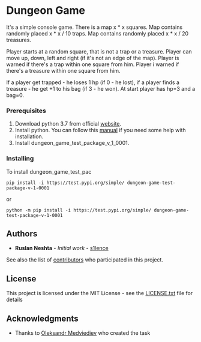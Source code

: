 # Dungeon Game

It's a simple console game.
There is a map x * x squares.
Map contains randomly placed x * x / 10 traps.
Map contains randomly placed x * x / 20 treasures.

Player starts at a random square, that is not a trap or a treasure.
Player can move up, down, left and right (if it's not an edge of the map).
Player is warned if there's a trap within one square from him.
Player i warned if there's a treasure within one square from him.

If a player get trapped - he loses 1 hp (if 0 - he lost),
if a player finds a treasure - he get +1 to his bag (if 3 - he won).
At start player has hp=3 and a bag=0.

### Prerequisites

1. Download python 3.7 from official [website](https://www.python.org/downloads/).
2. Install python. You can follow this [manual](https://realpython.com/installing-python/) if you need some help with installation.
3. Install dungeon_game_test_package_v_1_0001.

### Installing

To install dungeon_game_test_pac

```
pip install -i https://test.pypi.org/simple/ dungeon-game-test-package-v-1-0001
```

or

```
python -m pip install -i https://test.pypi.org/simple/ dungeon-game-test-package-v-1-0001
```

## Authors

* **Ruslan Neshta** - *Initial work* - [s1lence](https://github.com/s1lence)

See also the list of [contributors](https://github.com/oleksandr-medviediev/campus_2018_python/graphs/contributors) who participated in this project.

## License

This project is licensed under the MIT License - see the [LICENSE.txt](LICENSE.txt) file for details

## Acknowledgments

* Thanks to [Oleksandr Medviediev](https://github.com/oleksandr-medviediev) who created the task

